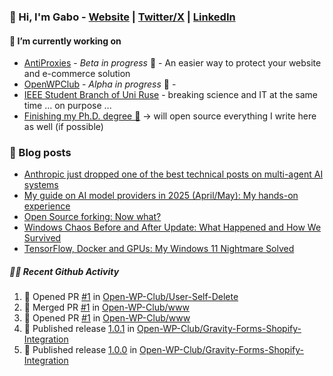 ### 👋 Hi, I'm Gabo - [Website](https://gkanev.com) | [Twitter/X](https://twitter.com/mrgkanev) | [LinkedIn](https://www.linkedin.com/in/mrgkanev)

#### 🔭 I’m currently working on
- [AntiProxies](https://antiproxies.com/) - *Beta in progress* 🚀 -  An easier way to protect your website and e-commerce solution
- [OpenWPClub](https://openwpclub.com/) - *Alpha in progress* 🚀 - 
- [IEEE Student Branch of Uni Ruse](https://github.com/IEEE-Student-Branch-of-Uni-Ruse) - breaking science and IT at the same time ... on purpose ...
- [Finishing my Ph.D. degree 🤔](https://scholar.google.com/citations?user=En7GPEsAAAAJ&hl=en) -> will open source everything I write here as well (if possible)

### 📖 Blog posts
<!-- BLOG-POST-LIST:START -->
- [Anthropic just dropped one of the best technical posts on multi-agent AI systems](https://gkanev.com/posts/anthropic-just-dropped-one-of-the-best-technical-posts-on-multi-agent-ai-systems/)
- [My guide on AI model providers in 2025 &lpar;April/May&rpar;: My hands-on experience](https://gkanev.com/posts/my-guide-on-ai-model-providers-in-2025-april-may-my-hands-on-experience/)
- [Open Source forking: Now what?](https://gkanev.com/posts/open-source-forking-now-what/)
- [Windows Chaos Before and After Update: What Happened and How We Survived](https://gkanev.com/posts/windows-chaos-after-update-what-happened-and-how-we-survived/)
- [TensorFlow, Docker and GPUs: My Windows 11 Nightmare Solved](https://gkanev.com/posts/tensorflow-docker-and-gpus-my-windows-11-nightmare-solved/)
<!-- BLOG-POST-LIST:END -->

##### 🧑‍💻 Recent Github Activity

<!--START_SECTION:activity-->
1. 💪 Opened PR [#1](https://github.com/Open-WP-Club/User-Self-Delete/pull/1) in [Open-WP-Club/User-Self-Delete](https://github.com/Open-WP-Club/User-Self-Delete)
2. 🎉 Merged PR [#1](https://github.com/Open-WP-Club/www/pull/1) in [Open-WP-Club/www](https://github.com/Open-WP-Club/www)
3. 💪 Opened PR [#1](https://github.com/Open-WP-Club/www/pull/1) in [Open-WP-Club/www](https://github.com/Open-WP-Club/www)
4. 🚀 Published release [1.0.1](https://github.com/Open-WP-Club/Gravity-Forms-Shopify-Integration/releases/tag/1.0.1) in [Open-WP-Club/Gravity-Forms-Shopify-Integration](https://github.com/Open-WP-Club/Gravity-Forms-Shopify-Integration)
5. 🚀 Published release [1.0.0](https://github.com/Open-WP-Club/Gravity-Forms-Shopify-Integration/releases/tag/1.0.0) in [Open-WP-Club/Gravity-Forms-Shopify-Integration](https://github.com/Open-WP-Club/Gravity-Forms-Shopify-Integration)
<!--END_SECTION:activity-->
